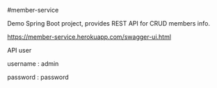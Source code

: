#member-service

Demo Spring Boot project, provides REST API for CRUD members info.

https://member-service.herokuapp.com/swagger-ui.html

API user

username : admin

password : password
